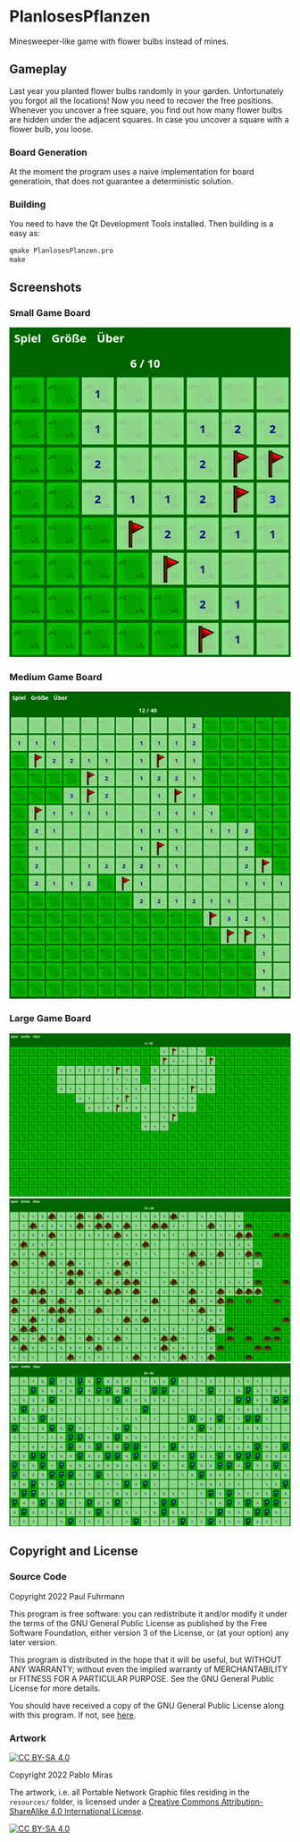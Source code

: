# PlanlosesPflanzen
Minesweeper-like game with flower bulbs instead of mines.

## Gameplay
Last year you planted flower bulbs randomly in your garden. Unfortunately you forgot all the locations! Now you need to recover the free positions. Whenever you uncover a free square, you find out how many flower bulbs are hidden under the adjacent squares. In case you uncover a square with a flower bulb, you loose.

### Board Generation
At the moment the program uses a naive implementation for board generatioin, that does not guarantee a deterministic solution.

### Building
You need to have the Qt Development Tools installed. Then building is a easy as:
```
qmake PlanlosesPlanzen.pro
make
```

## Screenshots
### Small Game Board
![small game board](./screenshots/small.png)
### Medium Game Board
![medium game board](./screenshots/medium.png)
### Large Game Board
![just started game](./screenshots/just_started.png)
![lost game](./screenshots/lost.png)
![won game](./screenshots/won.png)


## Copyright and License
### Source Code

Copyright 2022 Paul Fuhrmann

This program is free software: you can redistribute it and/or modify it under the terms of the GNU General Public License as published by the Free Software Foundation, either version 3 of the License, or (at your option) any later version.

This program is distributed in the hope that it will be useful, but WITHOUT ANY WARRANTY; without even the implied warranty of MERCHANTABILITY or FITNESS FOR A PARTICULAR PURPOSE. See the GNU General Public License for more details.

You should have received a copy of the GNU General Public License along with this program. If not, see [here](http://www.gnu.org/licenses/).

### Artwork
[![CC BY-SA 4.0][cc-by-sa-shield]][cc-by-sa]

Copyright 2022 Pablo Miras

The artwork, i.e. all Portable Network Graphic files residing in the `resources/` folder, is licensed under a [Creative Commons Attribution-ShareAlike 4.0 International License][cc-by-sa].

[![CC BY-SA 4.0][cc-by-sa-image]][cc-by-sa]

[cc-by-sa]: http://creativecommons.org/licenses/by-sa/4.0/
[cc-by-sa-image]: https://licensebuttons.net/l/by-sa/4.0/88x31.png
[cc-by-sa-shield]: https://img.shields.io/badge/License-CC%20BY--SA%204.0-lightgrey.svg


